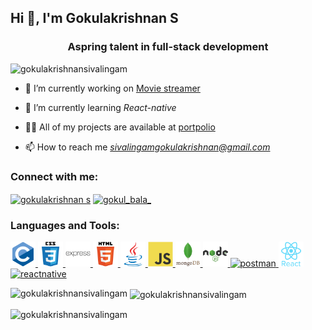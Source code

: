 <h2 align="left">Hi 👋, I'm Gokulakrishnan S</h2>
<h3 align="center">Aspring talent in full-stack development</h3>

<p align="left"> <img src="https://komarev.com/ghpvc/?username=gokulakrishnansivalingam&label=Profile%20views&color=0e75b6&style=flat" alt="gokulakrishnansivalingam" /> </p>

- 🔭 I’m currently working on [Movie streamer](https://Jetplex.vercel.app)

- 🌱 I’m currently learning *React-native*

- 👨‍💻 All of my projects are available at [portpolio](http://gokuls.vercel.app)

- 📫 How to reach me *sivalingamgokulakrishnan@gmail.com*

<h3 align="left">Connect with me:</h3>
<p align="left">
<a href="https://www.linkedin.com/in/gokulakrishnan-s-01890b312/" target="blank"><img align="center" src="https://raw.githubusercontent.com/rahuldkjain/github-profile-readme-generator/master/src/images/icons/Social/linked-in-alt.svg" alt="gokulakrishnan s" height="30" width="40" /></a>
<a href="https://instagram.com/_gokul_bala" target="blank"><img align="center" src="https://raw.githubusercontent.com/rahuldkjain/github-profile-readme-generator/master/src/images/icons/Social/instagram.svg" alt="gokul_bala_" height="30" width="40" /></a>
</p>

<h3 align="left">Languages and Tools:</h3>
<p align="left"> <a href="https://www.cprogramming.com/" target="_blank" rel="noreferrer"> <img src="https://raw.githubusercontent.com/devicons/devicon/master/icons/c/c-original.svg" alt="c" width="40" height="40"/> </a> <a href="https://www.w3schools.com/css/" target="_blank" rel="noreferrer"> <img src="https://raw.githubusercontent.com/devicons/devicon/master/icons/css3/css3-original-wordmark.svg" alt="css3" width="40" height="40"/> </a> <a href="https://expressjs.com" target="_blank" rel="noreferrer"> <img src="https://raw.githubusercontent.com/devicons/devicon/master/icons/express/express-original-wordmark.svg" alt="express" width="40" height="40"/> </a> <a href="https://www.w3.org/html/" target="_blank" rel="noreferrer"> <img src="https://raw.githubusercontent.com/devicons/devicon/master/icons/html5/html5-original-wordmark.svg" alt="html5" width="40" height="40"/> </a> <a href="https://www.java.com" target="_blank" rel="noreferrer"> <img src="https://raw.githubusercontent.com/devicons/devicon/master/icons/java/java-original.svg" alt="java" width="40" height="40"/> </a> <a href="https://developer.mozilla.org/en-US/docs/Web/JavaScript" target="_blank" rel="noreferrer"> <img src="https://raw.githubusercontent.com/devicons/devicon/master/icons/javascript/javascript-original.svg" alt="javascript" width="40" height="40"/> </a> <a href="https://www.mongodb.com/" target="_blank" rel="noreferrer"> <img src="https://raw.githubusercontent.com/devicons/devicon/master/icons/mongodb/mongodb-original-wordmark.svg" alt="mongodb" width="40" height="40"/> </a> <a href="https://nodejs.org" target="_blank" rel="noreferrer"> <img src="https://raw.githubusercontent.com/devicons/devicon/master/icons/nodejs/nodejs-original-wordmark.svg" alt="nodejs" width="40" height="40"/> </a> <a href="https://postman.com" target="_blank" rel="noreferrer"> <img src="https://www.vectorlogo.zone/logos/getpostman/getpostman-icon.svg" alt="postman" width="40" height="40"/> </a> <a href="https://reactjs.org/" target="_blank" rel="noreferrer"> <img src="https://raw.githubusercontent.com/devicons/devicon/master/icons/react/react-original-wordmark.svg" alt="react" width="40" height="40"/> </a> <a href="https://reactnative.dev/" target="_blank" rel="noreferrer"> <img src="https://reactnative.dev/img/header_logo.svg" alt="reactnative" width="40" height="40"/> </a> </p>

<p><img align="left" src="https://github-readme-stats.vercel.app/api/top-langs?username=gokulakrishnansivalingam&show_icons=true&locale=en&layout=compact" alt="gokulakrishnansivalingam" /></p>

<p>&nbsp;<img align="center" style ={marginTop="20px"} src="https://github-readme-stats.vercel.app/api?username=gokulakrishnansivalingam&show_icons=true&locale=en" alt="gokulakrishnansivalingam" /></p>

<p><img align="center" src="https://github-readme-streak-stats.herokuapp.com/?user=gokulakrishnansivalingam&" alt="gokulakrishnansivalingam" /></p>
